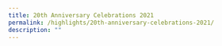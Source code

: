 ```yaml
---
title: 20th Anniversary Celebrations 2021
permalink: /highlights/20th-anniversary-celebrations-2021/
description: ""
---
```

